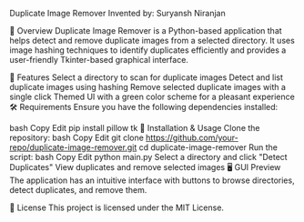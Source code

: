 Duplicate Image Remover
Invented by: Suryansh Niranjan

📌 Overview
Duplicate Image Remover is a Python-based application that helps detect and remove duplicate images from a selected directory. It uses image hashing techniques to identify duplicates efficiently and provides a user-friendly Tkinter-based graphical interface.

🚀 Features
Select a directory to scan for duplicate images
Detect and list duplicate images using hashing
Remove selected duplicate images with a single click
Themed UI with a green color scheme for a pleasant experience
🛠️ Requirements
Ensure you have the following dependencies installed:

bash
Copy
Edit
pip install pillow tk
🔧 Installation & Usage
Clone the repository:
bash
Copy
Edit
git clone https://github.com/your-repo/duplicate-image-remover.git
cd duplicate-image-remover
Run the script:
bash
Copy
Edit
python main.py
Select a directory and click "Detect Duplicates"
View duplicates and remove selected images
🖥️ GUI Preview
The application has an intuitive interface with buttons to browse directories, detect duplicates, and remove them.

📜 License
This project is licensed under the MIT License.
